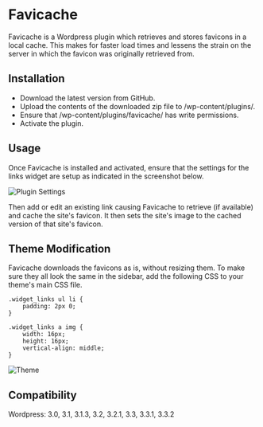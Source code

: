 Favicache
=============

Favicache is a Wordpress plugin which retrieves and stores favicons in a local cache. This makes for faster load times and lessens the strain on the server in which the favicon was originally retrieved from.

Installation
-------------

* Download the latest version from GitHub.
* Upload the contents of the downloaded zip file to /wp-content/plugins/.
* Ensure that /wp-content/plugins/favicache/ has write permissions.
* Activate the plugin.

Usage
-------------

Once Favicache is installed and activated, ensure that the settings for the links widget are setup as indicated in the screenshot below.

![Plugin Settings](http://neo-geek.net/images/work_favicache_plugin_settings.jpg)

Then add or edit an existing link causing Favicache to retrieve (if available) and cache the site's favicon. It then sets the site's image to the cached version of that site's favicon.

Theme Modification
-------------

Favicache downloads the favicons as is, without resizing them. To make sure they all look the same in the sidebar, add the following CSS to your theme's main CSS file.

	.widget_links ul li {
		padding: 2px 0;
	}
	
	.widget_links a img {
		width: 16px;
		height: 16px;
		vertical-align: middle;
	}

![Theme](http://neo-geek.net/images/work_favicache_theme.jpg)

Compatibility
-------------

Wordpress: 3.0, 3.1, 3.1.3, 3.2, 3.2.1, 3.3, 3.3.1, 3.3.2